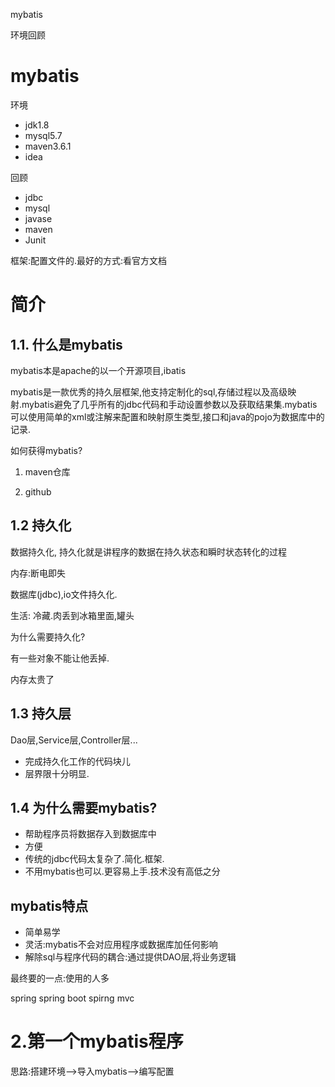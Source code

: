 mybatis

环境回顾

# mybatis
环境
- jdk1.8
- mysql5.7
- maven3.6.1
- idea

回顾
- jdbc
- mysql
- javase
- maven
- Junit

框架:配置文件的.最好的方式:看官方文档

# 简介
## 1.1. 什么是mybatis

mybatis本是apache的以一个开源项目,ibatis

mybatis是一款优秀的持久层框架,他支持定制化的sql,存储过程以及高级映射.mybatis避免了几乎所有的jdbc代码和手动设置参数以及获取结果集.mybatis可以使用简单的xml或注解来配置和映射原生类型,接口和java的pojo为数据库中的记录.

如何获得mybatis?

1. maven仓库

2. github

## 1.2 持久化
数据持久化,
持久化就是讲程序的数据在持久状态和瞬时状态转化的过程

内存:断电即失

数据库(jdbc),io文件持久化.

生活: 冷藏.肉丢到冰箱里面,罐头

为什么需要持久化?

有一些对象不能让他丢掉.

内存太贵了

## 1.3 持久层
Dao层,Service层,Controller层...
- 完成持久化工作的代码块儿
- 层界限十分明显.

## 1.4 为什么需要mybatis?
- 帮助程序员将数据存入到数据库中
- 方便
- 传统的jdbc代码太复杂了.简化.框架.
- 不用mybatis也可以.更容易上手.技术没有高低之分

## mybatis特点

- 简单易学
- 灵活:mybatis不会对应用程序或数据库加任何影响
- 解除sql与程序代码的耦合:通过提供DAO层,将业务逻辑

最终要的一点:使用的人多

spring spring boot spirng mvc

# 2.第一个mybatis程序
思路:搭建环境-->导入mybatis-->编写配置
